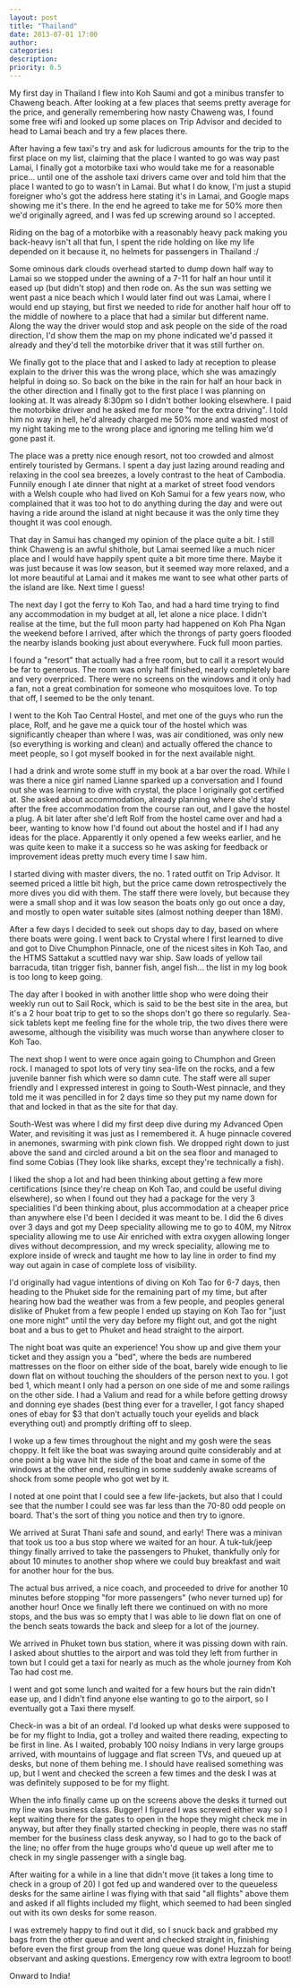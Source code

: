 ```yaml
---
layout: post
title: "Thailand"
date: 2013-07-01 17:00
author: 
categories: 
description: 
priority: 0.5
---
```

My first day in Thailand I flew into Koh Saumi and got a minibus transfer to Chaweng beach. After looking at a few places that seems pretty average for the price, and generally remembering how nasty Chaweng was, I found some free wifi and looked up some places on Trip Advisor and decided to head to Lamai beach and try a few places there.

After having a few taxi's try and ask for ludicrous amounts for the trip to the first place on my list, claiming that the place I wanted to go was way past Lamai, I finally got a motorbike taxi who would take me for a reasonable price... until one of the asshole taxi drivers came over and told him that the place I wanted to go to wasn't in Lamai. But what I do know, I'm just a stupid foreigner who's got the address here stating it's in Lamai, and Google maps showing me it's there. In the end he agreed to take me for 50% more then we'd originally agreed, and I was fed up screwing around so I accepted.

Riding on the bag of a motorbike with a reasonably heavy pack making you back-heavy isn't all that fun, I spent the ride holding on like my life depended on it because it, no helmets for passengers in Thailand :/

Some ominous dark clouds overhead started to dump down half way to Lamai so we stopped under the awning of a 7-11 for half an hour until it eased up (but didn't stop) and then rode on. As the sun was setting we went past a nice beach which I would later find out was Lamai, where I would end up staying, but first we needed to ride for another half hour off to the middle of nowhere to a place that had a similar but different name. Along the way the driver would stop and ask people on the side of the road direction, I'd show them the map on my phone indicated we'd passed it already and they'd tell the motorbike driver that it was still further on.

We finally got to the place that and I asked to lady at reception to please explain to the driver this was the wrong place, which she was amazingly helpful in doing so. So back on the bike in the rain for half an hour back in the other direction and I finally got to the first place I was planning on looking at. It was already 8:30pm so I didn't bother looking elsewhere. I paid the motorbike driver and he asked me for more "for the extra driving". I told him no way in hell, he'd already charged me 50% more and wasted most of my night taking me to the wrong place and ignoring me telling him we'd gone past it.

The place was a pretty nice enough resort, not too crowded and almost entirely touristed by Germans. I spent a day just lazing around reading and relaxing in the cool sea breezes, a lovely contrast to the heat of Cambodia. Funnily enough I ate dinner that night at a market of street food vendors with a Welsh couple who had lived on Koh Samui for a few years now, who complained that it was too hot to do anything during the day and were out having a ride around the island at night because it was the only time they thought it was cool enough.

That day in Samui has changed my opinion of the place quite a bit. I still think Chaweng is an awful shithole, but Lamai seemed like a much nicer place and I would have happily spent quite a bit more time there. Maybe it was just because it was low season, but it seemed way more relaxed, and a lot more beautiful at Lamai and it makes me want to see what other parts of the island are like. Next time I guess!

The next day I got the ferry to Koh Tao, and had a hard time trying to find any accommodation in my budget at all, let alone a nice place. I didn't realise at the time, but the full moon party had happened on Koh Pha Ngan the weekend before I arrived, after which the throngs of party goers flooded the nearby islands booking just about everywhere. Fuck full moon parties.

I found a "resort" that actually had a free room, but to call it a resort would be far to generous. The room was only half finished, nearly completely bare and very overpriced. There were no screens on the windows and it only had a fan, not a great combination for someone who mosquitoes love. To top that off, I seemed to be the only tenant.

I went to the Koh Tao Central Hostel, and met one of the guys who run the place, Rolf, and he gave me a quick tour of the hostel which was significantly cheaper than where I was, was air conditioned, was only new (so everything is working and clean) and actually offered the chance to meet people, so I got myself booked in for the next available night.

I had a drink and wrote some stuff in my book at a bar over the road. While I was there a nice girl named Lianne sparked up a conversation and I found out she was learning to dive with crystal, the place I originally got certified at. She asked about accommodation, already planning where she'd stay after the free accommodation from the course ran out, and I gave the hostel a plug. A bit later after she'd left Rolf from the hostel came over and had a beer, wanting to know how I'd found out about the hostel and if I had any ideas for the place. Apparently it only opened a few weeks earlier, and he was quite keen to make it a success so he was asking for feedback or improvement ideas pretty much every time I saw him.

I started diving with master divers, the no. 1 rated outfit on Trip Advisor. It seemed priced a little bit high, but the price came down retrospectively the more dives you did with them. The staff there were lovely, but because they were a small shop and it was low season the boats only go out once a day, and mostly to open water suitable sites (almost nothing deeper than 18M).

After a few days I decided to seek out shops day to day, based on where there boats were going. I went back to Crystal where I first learned to dive and got to Dive Chumphon Pinnacle, one of the nicest sites in Koh Tao, and the HTMS Sattakut a scuttled navy war ship. Saw loads of yellow tail barracuda, titan trigger fish, banner fish, angel fish... the list in my log book is too long to keep going.

The day after I booked in with another little shop who were doing their weekly run out to Sail Rock, which is said to be the best site in the area, but it's a 2 hour boat trip to get to so the shops don't go there so regularly. Sea-sick tablets kept me feeling fine for the whole trip, the two dives there were awesome, although the visibility was much worse than anywhere closer to Koh Tao.

The next shop I went to were once again going to Chumphon and Green rock. I managed to spot lots of very tiny sea-life on the rocks, and a few juvenile banner fish which were so damn cute. The staff were all super friendly and I expressed interest in going to South-West pinnacle, and they told me it was pencilled in for 2 days time so they put my name down for that and locked in that as the site for that day.

South-West was where I did my first deep dive during my Advanced Open Water, and revisiting it was just as I remembered it. A huge pinnacle covered in anemones, swarming with pink clown fish. We dropped right down to just above the sand and circled around a bit on the sea floor and managed to find some Cobias (They look like sharks, except they're technically a fish).

I liked the shop a lot and had been thinking about getting a few more certifications (since they're cheap on Koh Tao, and could be useful diving elsewhere), so when I found out they had a package for the very 3 specialities I'd been thinking about, plus accommodation at a cheaper price than anywhere else I'd been I decided it was meant to be. I did the 6 dives over 3 days and got my Deep speciality allowing me to go to 40M, my Nitrox speciality allowing me to use Air enriched with extra oxygen allowing longer dives without decompression, and my wreck speciality, allowing me to explore inside of wreck and taught me how to lay line in order to find my way out again in case of complete loss of visibility.

I'd originally had vague intentions of diving on Koh Tao for 6-7 days, then heading to the Phuket side for the remaining part of my time, but after hearing how bad the weather was from a few people, and peoples general dislike of Phuket from a few people I ended up staying on Koh Tao for "just one more night" until the very day before my flight out, and got the night boat and a bus to get to Phuket and head straight to the airport.

The night boat was quite an experience! You show up and give them your ticket and they assign you a "bed", where the beds are numbered mattresses on the floor on either side of the boat, barely wide enough to lie down flat on without touching the shoulders of the person next to you. I got bed 1, which meant I only had a person on one side of me and some railings on the other side. I had a Valium and read for a while before getting drowsy and donning eye shades (best thing ever for a traveller, I got fancy shaped ones of ebay for $3 that don't actually touch your eyelids and black everything out) and promptly drifting off to sleep.

I woke up a few times throughout the night and my gosh were the seas choppy. It felt like the boat was swaying around quite considerably and at one point a big wave hit the side of the boat and came in some of the windows at the other end, resulting in some suddenly awake screams of shock from some people who got wet by it.

I noted at one point that I could see a few life-jackets, but also that I could see that the number I could see was far less than the 70-80 odd people on board. That's the sort of thing you notice and then try to ignore.

We arrived at Surat Thani safe and sound, and early! There was a minivan that took us too a bus stop where we waited for an hour. A tuk-tuk/jeep thingy finally arrived to take the passengers to Phuket, thankfully only for about 10 minutes to another shop where we could buy breakfast and wait for another hour for the bus.

The actual bus arrived, a nice coach, and proceeded to drive for another 10 minutes before stopping "for more passengers" (who never turned up) for another hour! Once we finally left there we continued on with no more stops, and the bus was so empty that I was able to lie down flat on one of the bench seats towards the back and sleep for a lot of the journey.

We arrived in Phuket town bus station, where it was pissing down with rain. I asked about shuttles to the airport and was told they left from further in town but I could get a taxi for nearly as much as the whole journey from Koh Tao had cost me.

I went and got some lunch and waited for a few hours but the rain didn't ease up, and I didn't find anyone else wanting to go to the airport,  so I eventually got a Taxi there myself.

Check-in was a bit of an ordeal. I'd looked up what desks were supposed to be for my flight to India, got a trolley and waited there reading, expecting to be first in line. As I waited, probably 100 noisy Indians in very large groups arrived, with mountains of luggage and flat screen TVs, and queued up at desks, but none of them behing me. I should have realised something was up, but I went and checked the screen a few times and the desk I was at was definitely supposed to be for my flight.

When the info finally came up on the screens above the desks it turned out my line was business class. Bugger! I figured I was screwed either way so I kept waiting there for the gates to open in the hope they might check me in anyway, but after they finally started checking in people, there was no staff member for the business class desk anyway, so I had to go to the back of the line; no offer from the huge groups who'd queue up well after me to check in my single passenger with a single bag.

After waiting for a while in a line that didn't move (it takes a long time to check in a group of 20) I got fed up and wandered over to the queueless desks for the same airline I was flying with that said "all flights" above them and asked if all flights included my flight, which seemed to had been singled out with its own desks for some reason.

I was extremely happy to find out it did, so I snuck back and grabbed my bags from the other queue and went and checked straight in, finishing before even the first group from the long queue was done! Huzzah for being observant and asking questions. Emergency row with extra legroom to boot!

Onward to India!
